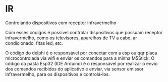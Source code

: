 # IR
Controlando dispositivos com receptor infravermelho

Com esses códigos é possível controlar dispositivos que possuam receptor infravermelho, como os televisores, aparelhos de TV  a cabo, ar condicionado, fitas led, etc.

O código do delphi é o responsável por conectar com a esp ou qqr placa microcontrolada via wifi e enviar os comandos para a minha M5Stick.
O código da pasta Esp32 (IDE Arduino) é o responsável por realizar o envio dos comandos recibidos do aplicativo e enviar, via sensor emissor Infravermelho, para os dispositivos e controlá-los.
